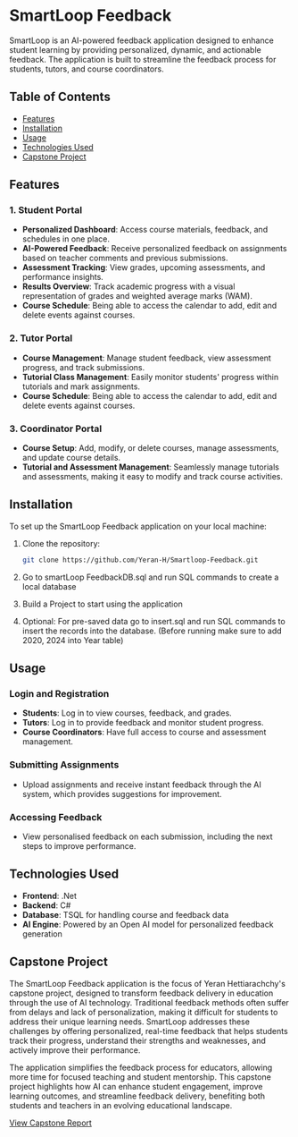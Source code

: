 # SmartLoop Feedback

SmartLoop is an AI-powered feedback application designed to enhance student learning by providing personalized, dynamic, and actionable feedback. The application is built to streamline the feedback process for students, tutors, and course coordinators.

## Table of Contents
- [Features](#features)
- [Installation](#installation)
- [Usage](#usage)
- [Technologies Used](#technologies-used)
- [Capstone Project](#capstone-project)

## Features

### 1. Student Portal
- **Personalized Dashboard**: Access course materials, feedback, and schedules in one place.
- **AI-Powered Feedback**: Receive personalized feedback on assignments based on teacher comments and previous submissions.
- **Assessment Tracking**: View grades, upcoming assessments, and performance insights.
- **Results Overview**: Track academic progress with a visual representation of grades and weighted average marks (WAM).
- **Course Schedule**: Being able to access the calendar to add, edit and delete events against courses. 

### 2. Tutor Portal
- **Course Management**: Manage student feedback, view assessment progress, and track submissions.
- **Tutorial Class Management**: Easily monitor students' progress within tutorials and mark assignments.
- **Course Schedule**: Being able to access the calendar to add, edit and delete events against courses. 

### 3. Coordinator Portal
- **Course Setup**: Add, modify, or delete courses, manage assessments, and update course details.
- **Tutorial and Assessment Management**: Seamlessly manage tutorials and assessments, making it easy to modify and track course activities.

## Installation

To set up the SmartLoop Feedback application on your local machine:

1. Clone the repository:
    ```bash
    git clone https://github.com/Yeran-H/Smartloop-Feedback.git
    ```

2. Go to smartLoop FeedbackDB.sql and run SQL commands to create a local database

3. Build a Project to start using the application

4. Optional: For pre-saved data go to insert.sql and run SQL commands to insert the records into the database. (Before running make sure to add 2020, 2024 into Year table)

## Usage

### Login and Registration
- **Students**: Log in to view courses, feedback, and grades.
- **Tutors**: Log in to provide feedback and monitor student progress.
- **Course Coordinators**: Have full access to course and assessment management.

### Submitting Assignments
- Upload assignments and receive instant feedback through the AI system, which provides suggestions for improvement.

### Accessing Feedback
- View personalised feedback on each submission, including the next steps to improve performance.

## Technologies Used
- **Frontend**: .Net
- **Backend**: C#
- **Database**: TSQL for handling course and feedback data
- **AI Engine**: Powered by an Open AI model for personalized feedback generation

## Capstone Project

The SmartLoop Feedback application is the focus of Yeran Hettiarachchy's capstone project, designed to transform feedback delivery in education through the use of AI technology. Traditional feedback methods often suffer from delays and lack of personalization, making it difficult for students to address their unique learning needs. SmartLoop addresses these challenges by offering personalized, real-time feedback that helps students track their progress, understand their strengths and weaknesses, and actively improve their performance.

The application simplifies the feedback process for educators, allowing more time for focused teaching and student mentorship. This capstone project highlights how AI can enhance student engagement, improve learning outcomes, and streamline feedback delivery, benefiting both students and teachers in an evolving educational landscape.

[View Capstone Report](https://github.com/Yeran-H)
